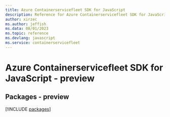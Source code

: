 ```yaml
---
title: Azure Containerservicefleet SDK for JavaScript
description: Reference for Azure Containerservicefleet SDK for JavaScript
author: xirzec
ms.author: jeffish
ms.data: 08/01/2023
ms.topic: reference
ms.devlang: javascript
ms.service: containerservicefleet
---
```

# Azure Containerservicefleet SDK for JavaScript - preview
## Packages - preview
[!INCLUDE [packages](containerservicefleet-index.md)]